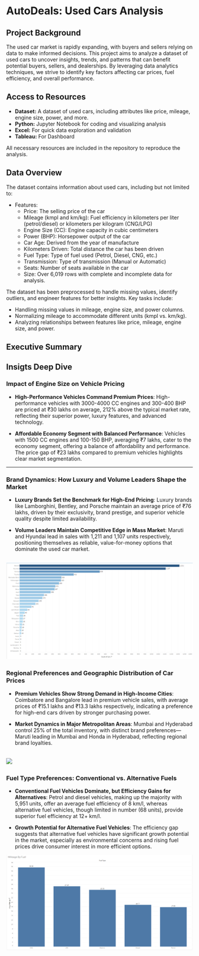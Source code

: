 # AutoDeals: Used Cars Analysis
## Project Background

The used car market is rapidly expanding, with buyers and sellers relying on data to make informed decisions. This project aims to analyze a dataset of used cars to uncover insights, trends, and patterns that can benefit potential buyers, sellers, and dealerships. By leveraging data analytics techniques, we strive to identify key factors affecting car prices, fuel efficiency, and overall performance.


## Access to Resources
- **Dataset:** A dataset of used cars, including attributes like price, mileage, engine size, power, and more.
- **Python:** Jupyter Notebook for coding and visualizing analysis
- **Excel:** For quick data exploration and validation
- **Tableau:** For Dashboard

All necessary resources are included in the repository to reproduce the analysis.


## Data Overview
The dataset contains information about used cars, including but not limited to:

- Features:
  - Price: The selling price of the car
  - Mileage (kmpl and km/kg): Fuel efficiency in kilometers per liter (petrol/diesel) or kilometers per kilogram (CNG/LPG)
  - Engine Size (CC): Engine capacity in cubic centimeters
  - Power (BHP): Horsepower output of the car
  - Car Age: Derived from the year of manufacture
  - Kilometers Driven: Total distance the car has been driven
  - Fuel Type: Type of fuel used (Petrol, Diesel, CNG, etc.)
  - Transmission: Type of transmission (Manual or Automatic)
  - Seats: Number of seats available in the car
  - Size: Over 6,019 rows with complete and incomplete data for analysis.

The dataset has been preprocessed to handle missing values, identify outliers, and engineer features for better insights. Key tasks include:

- Handling missing values in mileage, engine size, and power columns.
- Normalizing mileage to accommodate different units (kmpl vs. km/kg).
- Analyzing relationships between features like price, mileage, engine size, and power.

## Executive Summary


## Insigts Deep Dive

### **Impact of Engine Size on Vehicle Pricing**

- **High-Performance Vehicles Command Premium Prices**: High-performance vehicles with 3000-4000 CC engines and 300-400 BHP are priced at ₹30 lakhs on average, 212% above the typical market rate, reflecting their superior power, luxury features, and advanced technology.

- **Affordable Economy Segment with Balanced Performance**: Vehicles with 1500 CC engines and 100-150 BHP, averaging ₹7 lakhs, cater to the economy segment, offering a balance of affordability and performance. The price gap of ₹23 lakhs compared to premium vehicles highlights clear market segmentation.

---

### **Brand Dynamics: How Luxury and Volume Leaders Shape the Market**

- **Luxury Brands Set the Benchmark for High-End Pricing**: Luxury brands like Lamborghini, Bentley, and Porsche maintain an average price of ₹76 lakhs, driven by their exclusivity, brand prestige, and superior vehicle quality despite limited availability.

- **Volume Leaders Maintain Competitive Edge in Mass Market**: Maruti and Hyundai lead in sales with 1,211 and 1,107 units respectively, positioning themselves as reliable, value-for-money options that dominate the used car market.

![](assets/car_count.png)
---

### **Regional Preferences and Geographic Distribution of Car Prices**

- **Premium Vehicles Show Strong Demand in High-Income Cities**: Coimbatore and Bangalore lead in premium vehicle sales, with average prices of ₹15.1 lakhs and ₹13.3 lakhs respectively, indicating a preference for high-end cars driven by stronger purchasing power.

- **Market Dynamics in Major Metropolitan Areas**: Mumbai and Hyderabad control 25% of the total inventory, with distinct brand preferences—Maruti leading in Mumbai and Honda in Hyderabad, reflecting regional brand loyalties.

![](image.png)
---

### **Fuel Type Preferences: Conventional vs. Alternative Fuels**

- **Conventional Fuel Vehicles Dominate, but Efficiency Gains for Alternatives**: Petrol and diesel vehicles, making up the majority with 5,951 units, offer an average fuel efficiency of 8 km/l, whereas alternative fuel vehicles, though limited in number (68 units), provide superior fuel efficiency at 12+ km/l.

- **Growth Potential for Alternative Fuel Vehicles**: The efficiency gap suggests that alternative fuel vehicles have significant growth potential in the market, especially as environmental concerns and rising fuel prices drive consumer interest in more efficient options.

![](assets/mileage_by_fuel.png)
